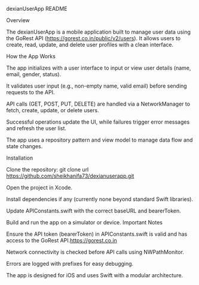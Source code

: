 dexianUserApp README

Overview

The dexianUserApp is a mobile application built to manage user data using the GoRest API (https://gorest.co.in/public/v2/users). It allows users to create, read, update, and delete user profiles with a clean interface.

How the App Works


The app initializes with a user interface to input or view user details (name, email, gender, status).


It validates user input (e.g., non-empty name, valid email) before sending requests to the API.


API calls (GET, POST, PUT, DELETE) are handled via a NetworkManager to fetch, create, update, or delete users.

Successful operations update the UI, while failures trigger error messages and refresh the user list.

The app uses a repository pattern and view model to manage data flow and state changes.

Installation

Clone the repository: git clone url https://github.com/sheikhanifa73/dexianuserapp.git

Open the project in Xcode.

Install dependencies if any (currently none beyond standard Swift libraries).

Update APIConstants.swift with the correct baseURL and bearerToken.

Build and run the app on a simulator or device.
Important Notes

Ensure the API token (bearerToken) in APIConstants.swift is valid and has access to the GoRest API.https://gorest.co.in


Network connectivity is checked before API calls using NWPathMonitor.


Errors are logged with prefixes  for easy debugging.


The app is designed for iOS and uses Swift with a modular architecture.
